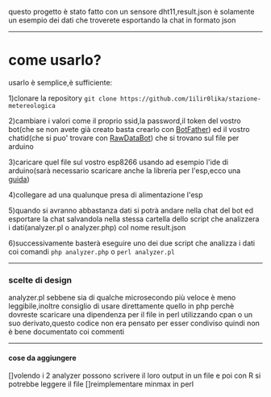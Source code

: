 questo progetto è stato fatto con un sensore dht11,result.json è solamente un esempio dei dati che troverete esportando la chat in formato json 

----------------------------------
# come usarlo?
usarlo è semplice,è sufficiente:

1)clonare la repository
`git clone https://github.com/1ilir0lika/stazione-metereologica`

2)cambiare i valori come il proprio ssid,la password,il token del vostro bot(che se non avete già creato basta crearlo con [BotFather](https://t.me/botfather)) ed il vostro chatid(che si puo' trovare con [RawDataBot](https://t.me/RawDataBot)) che si trovano sul file per arduino

3)caricare quel file sul vostro esp8266 usando ad esempio l'ide di arduino(sarà necessario scaricare anche la libreria per l'esp,ecco una [guida]( https://randomnerdtutorials.com/how-to-install-esp8266-board-arduino-ide/))

4)collegare ad una qualunque presa di alimentazione l'esp 

5)quando si avranno abbastanza dati si potrà andare nella chat del bot ed esportare la chat salvandola nella stessa cartella dello script che analizzera i dati(analyzer.pl o analyzer.php) col nome result.json

6)successivamente basterà eseguire uno dei due script che analizza i dati coi comandi
`php analyzer.php`
o
`perl analyzer.pl` 

----------------------------------

### scelte di design
analyzer.pl sebbene sia di qualche microsecondo più veloce è meno leggibile,inoltre consiglio di usare direttamente quello in php perchè dovreste scaricare una dipendenza per il file in perl utilizzando cpan o un suo derivato,questo codice non era pensato per esser condiviso quindi non è bene documentato coi commenti


----------------------------------

#### cose da aggiungere
[]volendo i 2 analyzer possono scrivere il loro output in un file e poi con R si potrebbe leggere il file
[]reimplementare minmax in perl
